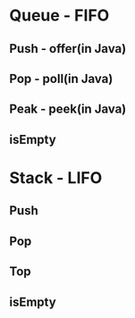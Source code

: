 # Queue - FIFO
## Push - offer(in Java)
## Pop - poll(in Java)
## Peak - peek(in Java)
## isEmpty
# Stack - LIFO
## Push
## Pop
## Top
## isEmpty
